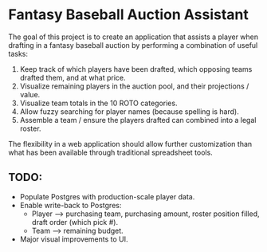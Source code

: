 # Fantasy Baseball Auction Assistant

The goal of this project is to create an application that assists a player when drafting in a fantasy baseball auction by performing a combination of useful tasks:

1. Keep track of which players have been drafted, which opposing teams drafted them, and at what price.
2. Visualize remaining players in the auction pool, and their projections / value.
3. Visualize team totals in the 10 ROTO categories.
4. Allow fuzzy searching for player names (because spelling is hard).
5. Assemble a team / ensure the players drafted can combined into a legal roster.

The flexibility in a web application should allow further customization than what has been available through traditional spreadsheet tools. 

## TODO: 
- Populate Postgres with production-scale player data.
- Enable write-back to Postgres:
	- Player --> purchasing team, purchasing amount, roster position filled, draft order (which pick #).
	- Team --> remaining budget.
- Major visual improvements to UI.
